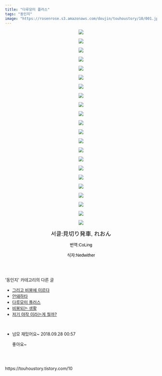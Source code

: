 ```yaml
---
title: "다루모미 플러스"
tags: "동인지"
image: "https://rosenrose.s3.amazonaws.com/doujin/touhoustory/10/001.jpg"
---
```

<div class="article">
<div class="tt_article_useless_p_margin"><p style="text-align: center; clear: none; float: none;"><img src="{{ site.imgserver1 }}/touhoustory/10/001.jpg"/></p><p style="text-align: center; clear: none; float: none;"><img src="{{ site.imgserver1 }}/touhoustory/10/002.jpg"/></p><p style="text-align: center; clear: none; float: none;"><img src="{{ site.imgserver1 }}/touhoustory/10/003.jpg"/></p><p style="text-align: center; clear: none; float: none;"><img src="{{ site.imgserver1 }}/touhoustory/10/004.jpg"/></p><p style="text-align: center; clear: none; float: none;"><img src="{{ site.imgserver1 }}/touhoustory/10/005.jpg"/></p><p style="text-align: center; clear: none; float: none;"><img src="{{ site.imgserver1 }}/touhoustory/10/006.jpg"/></p><p style="text-align: center; clear: none; float: none;"><img src="{{ site.imgserver1 }}/touhoustory/10/007.jpg"/></p><p style="text-align: center; clear: none; float: none;"><img src="{{ site.imgserver1 }}/touhoustory/10/008.jpg"/></p><p style="text-align: center; clear: none; float: none;"><img src="{{ site.imgserver1 }}/touhoustory/10/009.jpg"/></p><p style="text-align: center; clear: none; float: none;"><img src="{{ site.imgserver1 }}/touhoustory/10/010.jpg"/></p><p style="text-align: center; clear: none; float: none;"><img src="{{ site.imgserver1 }}/touhoustory/10/011.jpg"/></p><p style="text-align: center; clear: none; float: none;"><img src="{{ site.imgserver1 }}/touhoustory/10/012.jpg"/></p><p style="text-align: center; clear: none; float: none;"><img src="{{ site.imgserver1 }}/touhoustory/10/013.jpg"/></p><p style="text-align: center; clear: none; float: none;"><img src="{{ site.imgserver1 }}/touhoustory/10/014.jpg"/></p><p style="text-align: center; clear: none; float: none;"><img src="{{ site.imgserver1 }}/touhoustory/10/015.jpg"/></p><p style="text-align: center; clear: none; float: none;"><img src="{{ site.imgserver1 }}/touhoustory/10/016.jpg"/></p><p style="text-align: center; clear: none; float: none;"><img src="{{ site.imgserver1 }}/touhoustory/10/017.jpg"/></p><p style="text-align: center; clear: none; float: none;"><img src="{{ site.imgserver1 }}/touhoustory/10/018.jpg"/></p><p style="text-align: center; clear: none; float: none;"><img src="{{ site.imgserver1 }}/touhoustory/10/019.jpg"/></p><p style="text-align: center; clear: none; float: none;"><img src="{{ site.imgserver1 }}/touhoustory/10/020.jpg"/></p><p style="text-align: center; clear: none; float: none;"><img src="{{ site.imgserver1 }}/touhoustory/10/021.jpg"/></p><p style="text-align: center; clear: none; float: none;"><img src="{{ site.imgserver1 }}/touhoustory/10/022.jpg"/></p><p style="text-align: center;"><span style="color: rgb(0, 0, 0); background-color: rgb(255, 255, 255); font-size: 14pt;"></span><span style="color: rgb(0, 0, 0); background-color: rgb(255, 255, 255); font-size: 14pt;"></span><span style="color: rgb(0, 0, 0); background-color: rgb(255, 255, 255); font-size: 14pt;"></span><span style="color: rgb(0, 0, 0); background-color: rgb(255, 255, 255); font-size: 14pt;"></span><span style="color: rgb(0, 0, 0); background-color: rgb(255, 255, 255); font-size: 14pt;"></span><span style="color: rgb(0, 0, 0); background-color: rgb(255, 255, 255); font-size: 14pt;"></span><span style="color: rgb(0, 0, 0); background-color: rgb(255, 255, 255); font-size: 14pt;"></span><span style="color: rgb(0, 0, 0); background-color: rgb(255, 255, 255); font-size: 14pt;"></span><span style="color: rgb(0, 0, 0); background-color: rgb(255, 255, 255); font-size: 14pt;"></span><span style="color: rgb(0, 0, 0); background-color: rgb(255, 255, 255); font-size: 14pt;"></span><span style="color: rgb(0, 0, 0); background-color: rgb(255, 255, 255); font-size: 14pt;"></span><span style="color: rgb(0, 0, 0); background-color: rgb(255, 255, 255); font-size: 14pt;"></span><span style="color: rgb(0, 0, 0); background-color: rgb(255, 255, 255); font-size: 14pt;"></span><span style="color: rgb(0, 0, 0); background-color: rgb(255, 255, 255); font-size: 14pt;"></span><span style="color: rgb(0, 0, 0); background-color: rgb(255, 255, 255); font-size: 14pt;"></span><span style="color: rgb(0, 0, 0); background-color: rgb(255, 255, 255); font-size: 14pt;"></span><span style="color: rgb(0, 0, 0); background-color: rgb(255, 255, 255); font-size: 14pt;"></span><span style="color: rgb(0, 0, 0); background-color: rgb(255, 255, 255); font-size: 14pt;"></span><span style="color: rgb(0, 0, 0); background-color: rgb(255, 255, 255); font-size: 14pt;">서클:</span><span style="background-color: rgb(242, 242, 242); color: rgb(51, 51, 51); font-family: 나눔고딕, NanumGothic, 돋움, Dotum, helvetica, sans-serif, tahoma; text-align: center;"><span style="color: rgb(0, 0, 0); background-color: rgb(255, 255, 255); font-size: 14pt;">見切り発車, れおん</span><span style="color: rgb(0, 0, 0); background-color: rgb(255, 255, 255); font-size: 14pt;"></span><span style="color: rgb(0, 0, 0); background-color: rgb(255, 255, 255); font-size: 14pt;"></span></span></p><p style="text-align: center;"><span style="background-color: rgb(242, 242, 242); color: rgb(51, 51, 51); font-family: 나눔고딕, NanumGothic, 돋움, Dotum, helvetica, sans-serif, tahoma; text-align: center;"><span style="color: rgb(0, 0, 0); background-color: rgb(255, 255, 255);">번역:CoLing</span></span></p><p style="text-align: center;"><span style="background-color: rgb(242, 242, 242); color: rgb(51, 51, 51); font-family: 나눔고딕, NanumGothic, 돋움, Dotum, helvetica, sans-serif, tahoma; text-align: center;"><span style="color: rgb(0, 0, 0); background-color: rgb(255, 255, 255);">식자:Nedwither</span></span></p> </div></div><br/>
<div class="tagTrail">
</div><br/>
<div class="another">
<p>'동인지' 카테고리의 다른 글</p>
<ul>
<li><a href="/touhoustory_12">그리고 비봉에 이르다</a></li>
<li><a href="/touhoustory_11">안돼하타</a></li>
<li><a href="/touhoustory_10">다루모미 플러스</a></li>
<li><a href="/touhoustory_9">비봉되는 생활</a></li>
<li><a href="/touhoustory_7">저기 야작 이라는게 뭘까?</a></li>
</ul>
</div><br/>
<div class="cb_lstcomment">
<ul>
<li class="cb_thumb_off" id="comment14533105">
<div class="cb_comment_area">
<div class="cb_info_area">
<div class="cb_section">
<span class="cb_nick_name">넘모 재밌어요~</span>
<span class="cb_date">2018.09.28 00:57 </span>
</div>
</div>
<div class="cb_dsc_comment">
<p class="cb_dsc">
										좋아요~
									</p>
</div>
</div></li>
</ul>
</div><br/>
<br/>
<p id="refer">https://touhoustory.tistory.com/10</p>
<br/>
